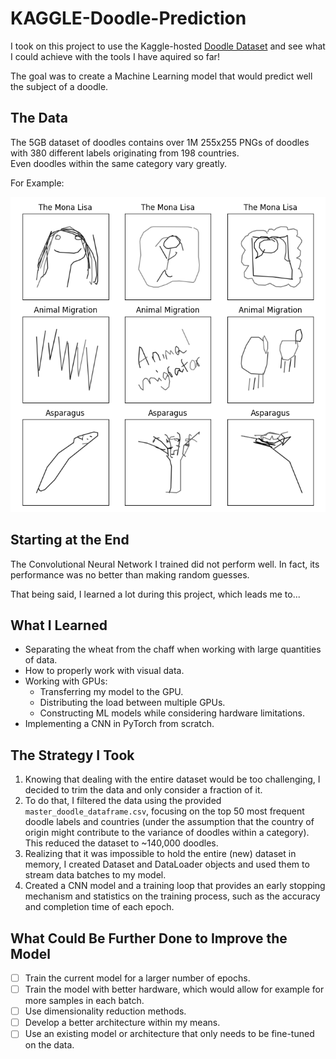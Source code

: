 # KAGGLE-Doodle-Prediction

I took on this project to use the Kaggle-hosted [Doodle Dataset](https://www.kaggle.com/datasets/ashishjangra27/doodle-dataset) and see what I could achieve with the tools I have aquired so far!

The goal was to create a Machine Learning model that would predict well the subject of a doodle.

## The Data

The 5GB dataset of doodles contains over 1M 255x255 PNGs of doodles with 380 different labels originating from 198 countries. </br> Even doodles within the same category vary greatly.

For Example:

![input example](./Images/input_collage.png)


## Starting at the End

The Convolutional Neural Network I trained did not perform well. In fact, its performance was no better than making random guesses.

That being said, I learned a lot during this project, which leads me to...

## What I Learned

* Separating the wheat from the chaff when working with large quantities of data.
* How to properly work with visual data.
* Working with GPUs:
  - Transferring my model to the GPU.
  - Distributing the load between multiple GPUs.
  - Constructing ML models while considering hardware limitations.
* Implementing a CNN in PyTorch from scratch.

## The Strategy I Took

1.  Knowing that dealing with the entire dataset would be too challenging, I decided to trim the data and only consider a fraction of it.
2. To do that, I filtered the data using the provided `master_doodle_dataframe.csv`, focusing on the top 50 most frequent doodle labels and countries (under the assumption that the country of origin might contribute to the variance of doodles within a category). This reduced the dataset to ~140,000 doodles.
3. Realizing that it was impossible to hold the entire (new) dataset in memory, I created Dataset and DataLoader objects and used them to stream data batches to my model.
4. Created a CNN model and a training loop that provides an early stopping mechanism and statistics on the training process, such as the accuracy and completion time of each epoch.

## What Could Be Further Done to Improve the Model

- [ ] Train the current model for a larger number of epochs.
- [ ] Train the model with better hardware, which would allow for example for more samples in each batch.
- [ ] Use dimensionality reduction methods.
- [ ] Develop a better architecture within my means.
- [ ] Use an existing model or architecture that only needs to be fine-tuned on the data.
